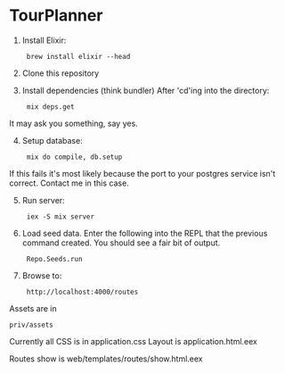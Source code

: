# TourPlanner

1. Install Elixir:

        brew install elixir --head

2. Clone this repository
3. Install dependencies (think bundler)
   After 'cd'ing into the directory:

        mix deps.get

  It may ask you something, say yes.

4. Setup database:
      
        mix do compile, db.setup

  If this fails it's most likely because the port to your postgres service isn't correct. Contact me in this case.

5. Run server:

        iex -S mix server

6. Load seed data. Enter the following into the REPL that the previous command created. You should see a fair bit of output.

        Repo.Seeds.run

7. Browse to:

        http://localhost:4000/routes

Assets are in

    priv/assets

Currently all CSS is in application.css
Layout is application.html.eex

Routes show is web/templates/routes/show.html.eex

